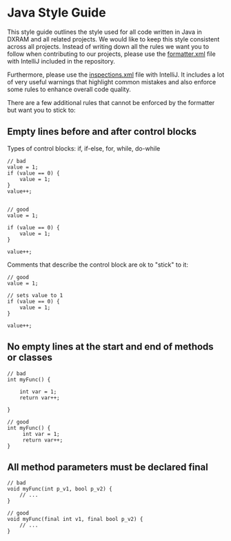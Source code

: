 # Java Style Guide

This style guide outlines the style used for all code written in Java in DXRAM and all related projects. We would like
to keep this style consistent across all projects. Instead of writing down all the rules we want you to follow when
contributing to our projects, please use the [formatter.xml](../intellij/formatter.xml) file with IntelliJ included in
the repository.

Furthermore, please use the [inspections.xml](../intellij/inspections.xml) file with IntelliJ. It includes a lot of
very useful warnings that highlight common mistakes and also enforce some rules to enhance overall code quality.

There are a few additional rules that cannot be enforced by the formatter but want you to stick to:

## Empty lines before and after control blocks
Types of control blocks: if, if-else, for, while, do-while

```
// bad
value = 1;
if (value == 0) {
    value = 1;
}
value++;


// good
value = 1;

if (value == 0) {
    value = 1;
}

value++;
```

Comments that describe the control block are ok to "stick" to it:
```
// good
value = 1;

// sets value to 1
if (value == 0) {
    value = 1;
}

value++;
```

## No empty lines at the start and end of methods or classes
```
// bad
int myFunc() {

    int var = 1;
    return var++;

}

// good
int myFunc() {
     int var = 1;
     return var++;
}
```

## All method parameters must be declared final
```
// bad
void myFunc(int p_v1, bool p_v2) {
    // ...
}

// good
void myFunc(final int v1, final bool p_v2) {
    // ...
}
```
